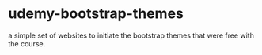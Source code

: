 # udemy-bootstrap-themes
a simple set of websites to initiate the bootstrap themes that were free with the course.
